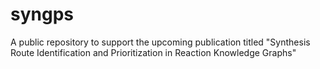 # syngps
A public repository to support the upcoming publication titled "Synthesis Route Identification and Prioritization in Reaction Knowledge Graphs"
